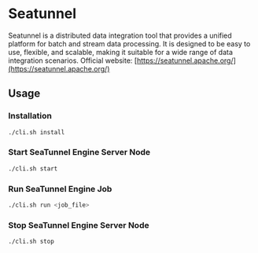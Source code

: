 # Seatunnel

Seatunnel is a distributed data integration tool that provides a unified platform for batch and stream data processing. It is designed to be easy to use, flexible, and scalable, making it suitable for a wide range of data integration scenarios.
Official website: [https://seatunnel.apache.org/](https://seatunnel.apache.org/)

## Usage

### Installation

```bash
./cli.sh install
```

### Start SeaTunnel Engine Server Node

```bash
./cli.sh start
```

### Run SeaTunnel Engine Job

```bash
./cli.sh run <job_file>
```

### Stop SeaTunnel Engine Server Node

```bash
./cli.sh stop
```
